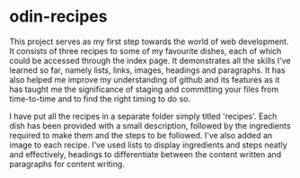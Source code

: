 # odin-recipes
This project serves as my first step towards the world of web development. It consists of three recipes to some of my favourite dishes, each of which could be accessed through the index page. It demonstrates all the skills I've learned so far, namely lists, links, images, headings and paragraphs. It has also helped me improve my understanding of github and its features as it has taught me the significance of staging and committing your files from time-to-time and to find the right timing to do so. 

I have put all the recipes in a separate folder simply titled 'recipes'. Each dish has been provided with a small description, followed by the ingredients required to make them and the steps to be followed. I've also added an image to each recipe. I've used lists to display ingredients and steps neatly and effectively, headings to differentiate between the content written and paragraphs for content writing. 
